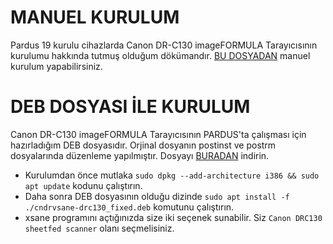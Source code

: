# MANUEL KURULUM
Pardus 19 kurulu cihazlarda Canon DR-C130 imageFORMULA Tarayıcısının kurulumu hakkında tutmuş olduğum dökümandır. [BU DOSYADAN](https://github.com/yahyayildirim/canon_dr_c130/blob/main/dr-c130-tan%C4%B1tma.txt) manuel kurulum yapabilirsiniz.


# DEB DOSYASI İLE KURULUM
Canon DR-C130 imageFORMULA Tarayıcısının PARDUS'ta çalışması için hazırladığım DEB dosyasıdır. Orjinal dosyanın postinst ve postrm dosyalarında düzenleme yapılmıştır. Dosyayı [BURADAN](https://github.com/yahyayildirim/canon_dr_c130/blob/main/cndrvsane-drc130_fixed.deb?raw=true) indirin.
* Kurulumdan önce mutlaka `sudo dpkg --add-architecture i386 && sudo apt update` kodunu çalıştırın.
* Daha sonra DEB dosyasının olduğu dizinde `sudo apt install -f ./cndrvsane-drc130_fixed.deb` komutunu çalıştırın.
* xsane programını açtığınızda size iki seçenek sunabilir. Siz `Canon DRC130 sheetfed scanner` olanı seçmelisiniz.
